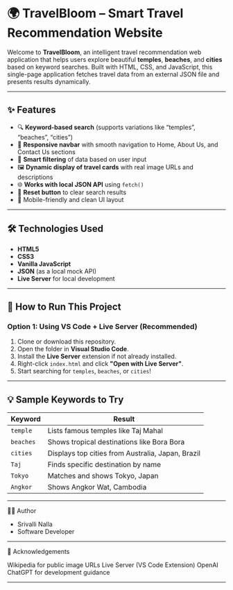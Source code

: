 # 🌍 TravelBloom – Smart Travel Recommendation Website

Welcome to **TravelBloom**, an intelligent travel recommendation web application that helps users explore beautiful **temples**, **beaches**, and **cities** based on keyword searches. Built with HTML, CSS, and JavaScript, this single-page application fetches travel data from an external JSON file and presents results dynamically.

---

## ✨ Features

- 🔍 **Keyword-based search** (supports variations like “temples”, “beaches”, “cities”)
- 🧭 **Responsive navbar** with smooth navigation to Home, About Us, and Contact Us sections
- 🧠 **Smart filtering** of data based on user input
- 🖼️ **Dynamic display of travel cards** with real image URLs and descriptions
- 🌐 **Works with local JSON API** using `fetch()`
- 🧹 **Reset button** to clear search results
- 📱 Mobile-friendly and clean UI layout

---

## 🛠️ Technologies Used

- **HTML5**
- **CSS3**
- **Vanilla JavaScript**
- **JSON** (as a local mock API)
- **Live Server** for local development

---

## 🚀 How to Run This Project

### Option 1: Using VS Code + Live Server (Recommended)

1. Clone or download this repository.
2. Open the folder in **Visual Studio Code**.
3. Install the **Live Server** extension if not already installed.
4. Right-click `index.html` and click **"Open with Live Server"**.
5. Start searching for `temples`, `beaches`, or `cities`!

---

## 💡 Sample Keywords to Try

| Keyword  | Result                                  |
|----------|------------------------------------------|
| `temple` | Lists famous temples like Taj Mahal      |
| `beaches`| Shows tropical destinations like Bora Bora |
| `cities` | Displays top cities from Australia, Japan, Brazil |
| `Taj`    | Finds specific destination by name       |
| `Tokyo`  | Matches and shows Tokyo, Japan           |
| `Angkor` | Shows Angkor Wat, Cambodia               |

---

👩‍💻 Author

- Srivalli Nalla
- Software Developer

---

🙏 Acknowledgements

Wikipedia for public image URLs
Live Server (VS Code Extension)
OpenAI ChatGPT for development guidance

---
